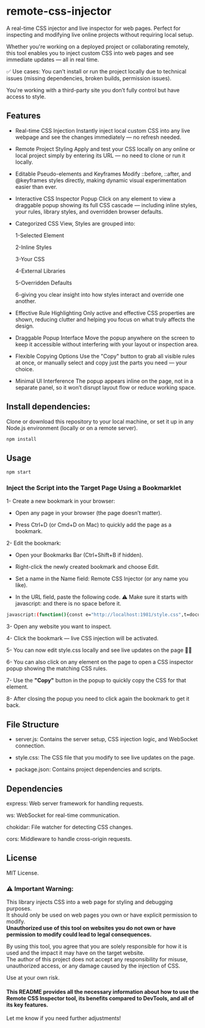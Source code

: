 # remote-css-injector

 A real-time CSS injector and live inspector for web pages.
Perfect for inspecting and modifying live online projects without requiring local setup.

Whether you're working on a deployed project or collaborating remotely, this tool enables you to inject custom CSS into web pages and see immediate updates — all in real time.

✅ Use cases:
You can't install or run the project locally due to technical issues (missing dependencies, broken builds, permission issues).

You're working with a third-party site you don’t fully control but have access to style.

## Features

- Real-time CSS Injection
Instantly inject local custom CSS into any live webpage and see the changes immediately — no refresh needed.

- Remote Project Styling
Apply and test your CSS locally on any online or local project simply by entering its URL — no need to clone or run it locally.

- Editable Pseudo-elements and Keyframes
Modify ::before, ::after, and @keyframes styles directly, making dynamic visual experimentation easier than ever.

- Interactive CSS Inspector Popup
Click on any element to view a draggable popup showing its full CSS cascade — including inline styles, your rules, library styles, and overridden browser defaults.

- Categorized CSS View, Styles are grouped into:

   1-Selected Element

   2-Inline Styles

   3-Your CSS

   4-External Libraries

   5-Overridden Defaults

   6-giving you clear insight into how styles interact and override one another.

- Effective Rule Highlighting
Only active and effective CSS properties are shown, reducing clutter and helping you focus on what truly affects the design.

- Draggable Popup Interface
Move the popup anywhere on the screen to keep it accessible without interfering with your layout or inspection area.

- Flexible Copying Options
Use the "Copy" button to grab all visible rules at once, or manually select and copy just the parts you need — your choice.

- Minimal UI Interference
The popup appears inline on the page, not in a separate panel, so it won’t disrupt layout flow or reduce working space.

## Install dependencies:

Clone or download this repository to your local machine, or set it up in any Node.js environment (locally or on a remote server).

```bash
npm install
```

## Usage

```bash
npm start 
```

### Inject the Script into the Target Page Using a Bookmarklet

1- Create a new bookmark in your browser:

- Open any page in your browser (the page doesn’t matter).

- Press Ctrl+D (or Cmd+D on Mac) to quickly add the page as a bookmark.

2- Edit the bookmark:

- Open your Bookmarks Bar (Ctrl+Shift+B if hidden).

- Right-click the newly created bookmark and choose Edit.

- Set a name in the Name field: Remote CSS Injector (or any name you like).

- In the URL field, paste the following code.
⚠️ Make sure it starts with javascript: and there is no space before it.

```bash
javascript:(function(){const e="http://localhost:1981/style.css",t=document.querySelector("link[data-live]");t&&t.remove();const o=document.createElement("link");o.rel="stylesheet",o.href=e+"?t="+Date.now(),o.setAttribute("data-live","true"),document.head.appendChild(o);const a=new WebSocket("ws://localhost:1981");a.onmessage=r=>{"css-updated"===r.data&&(o.href=e+"?t="+Date.now(),console.log("Live CSS updated"))};const n=document.getElementById("css-popup");n&&n.remove();const i=document.createElement("div"),s=JSON.parse(localStorage.getItem("css-popup-position")||"{}"),l=s.top||"10%",d=s.left||"50%",c=s.left?"":"translateX(-50%)";i.id="css-popup",i.setAttribute("style",`position:fixed;top:${l};left:${d};transform:${c};width:60%;max-height:70vh;overflow:auto;background:#1e1e1e;color:#f1f1f1;font-family:monospace;z-index:999999;border-radius:8px;padding-top:2.5rem;box-shadow:0 0 15px rgba(0,0,0,0.6);user-select:text;`);const p=document.createElement("div");p.setAttribute("style","cursor:move;position:absolute;top:0;left:0;right:0;background:#111;display:flex;justify-content:space-between;padding:0.5rem;border-bottom:1px solid #444;z-index:9999999;");const m=document.createElement("button");m.textContent="Copy",m.setAttribute("style","background:green;color:white;border:none;padding:4px 8px;cursor:pointer;");const u=document.createElement("button");u.textContent="X",u.setAttribute("style","background:red;color:white;border:none;padding:4px 8px;cursor:pointer;");const h=document.createElement("div");h.setAttribute("style","padding:1rem;margin:0;white-space:normal;display:flex;flex-direction:column;gap:1rem;");m.onclick=()=>{navigator.clipboard.writeText(h.textContent),m.textContent="Copied!",setTimeout(()=>m.textContent="Copy",1e3)},u.onclick=()=>{document.removeEventListener("click",y,!0),i.remove()},p.appendChild(m),p.appendChild(u),i.appendChild(p),i.appendChild(h),document.body.appendChild(i),function(e,t){let o=0,a=0,n=!1;t.addEventListener("mousedown",t=>{n=!0;const r=e.getBoundingClientRect();o=t.clientX-r.left,a=t.clientY-r.top,e.style.transform="none",document.body.style.userSelect="none"}),document.addEventListener("mousemove",t=>{if(n){const r=t.clientX-o,l=t.clientY-a;e.style.left=`${r}px`,e.style.top=`${l}px`,localStorage.setItem("css-popup-position",JSON.stringify({left:`${r}px`,top:`${l}px`}))}}),document.addEventListener("mouseup",()=>{n=!1,document.body.style.userSelect="auto"})}(i,p);const f=(e,t,o)=>{const a=document.createElement("div"),n=document.createElement("div");n.textContent=e,n.setAttribute("style",`background:${t};color:black;font-weight:bold;padding:4px 8px;border-radius:4px 4px 0 0;`);const i=document.createElement("pre");return i.textContent=o,i.setAttribute("style","background:#2a2a2a;margin:0;padding:0.5rem;border-radius:0 0 4px 4px;white-space:pre-wrap;overflow-x:auto;"),a.appendChild(n),a.appendChild(i),a},g=e=>e.split(",").every(e=>["*","::before","::after","html","body"].includes(e.trim())||/^\W*$/.test(e.trim()));let y=function(e){if(i.contains(e.target))return;e.preventDefault(),e.stopPropagation();const t=e.target,o=t.getAttribute("style")?t.getAttribute("style").split(";").map(e=>e.trim()).filter(Boolean).join(";\n")+";":"",a=[],n=[],r=window.getComputedStyle(t),l=document.createElement(t.tagName);t.classList.forEach(e=>l.classList.add(e)),l.style.all="initial",document.body.appendChild(l);const d=window.getComputedStyle(l),c=[];for(const e of r)d.getPropertyValue(e)!==r.getPropertyValue(e)&&!e.startsWith("-webkit")&&c.push(`${e}: ${r.getPropertyValue(e)};`);document.body.removeChild(l);for(const o of document.styleSheets)try{const r=o.cssRules||o.rules;if(r)for(const l of r)l.selectorText&&t.matches(l.selectorText)&&!g(l.selectorText)&&((o.href||"").includes("style.css")||(o.href||"").startsWith(location.origin)?a.push(l.cssText):n.push(l.cssText))}catch{}h.innerHTML="";const p=t.tagName.toLowerCase()+(t.id?"#"+t.id:"")+(t.className?"."+[...t.classList].join("."):"");h.appendChild(f("Selected Element","#00bcd4",p)),o&&h.appendChild(f("Inline Styles","#007acc",o)),a.length&&h.appendChild(f("Your CSS","#28a745",a.join("\n\n"))),n.length&&h.appendChild(f("External Library","#ff9800",n.join("\n\n"))),c.length&&h.appendChild(f("Overridden Default Styles","#ffc107",c.join("\n\n"))),i.scrollTop=0};document.addEventListener("click",y,!0)})();

```
3- Open any website you want to inspect.

4- Click the bookmark — live CSS injection will be activated.

5- You can now edit style.css locally and see live updates on the page 🎉🎉

6- You can also click on any element on the page to open a CSS inspector popup showing the matching CSS rules.

7- Use the **"Copy"** button in the popup to quickly copy the CSS for that element.

8- After closing the popup you need to click again the bookmark to get it back.

## File Structure

- server.js: Contains the server setup, CSS injection logic, and WebSocket connection.

- style.css: The CSS file that you modify to see live updates on the page.

- package.json: Contains project dependencies and scripts.

## Dependencies

express: Web server framework for handling requests.

ws: WebSocket for real-time communication.

chokidar: File watcher for detecting CSS changes.

cors: Middleware to handle cross-origin requests.

## License

MIT License.

### ⚠️ Important Warning:
This library injects CSS into a web page for styling and debugging purposes.  
It should only be used on web pages you own or have explicit permission to modify.  
**Unauthorized use of this tool on websites you do not own or have permission to modify could lead to legal consequences.**

By using this tool, you agree that you are solely responsible for how it is used and the impact it may have on the target website.  
The author of this project does not accept any responsibility for misuse, unauthorized access, or any damage caused by the injection of CSS.

Use at your own risk.


#### This README provides all the necessary information about how to use the Remote CSS Inspector tool, its benefits compared to DevTools, and all of its key features.

Let me know if you need further adjustments!
